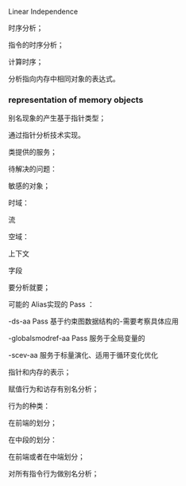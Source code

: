 Linear Independence

时序分析；

指令的时序分析；

计算时序；

分析指向内存中相同对象的表达式。

### representation of memory objects

别名现象的产生基于指针类型；

通过指针分析技术实现。

类提供的服务；

待解决的问题：

敏感的对象；


时域：

  流

空域：

  上下文

  字段



要分析就要；





可能的 Alias实现的 Pass ：

-ds-aa Pass 基于约束图数据结构的-需要考察具体应用

-globalsmodref-aa Pass 服务于全局变量的

-scev-aa 服务于标量演化、适用于循环变化优化

指针和内存的表示；

赋值行为和访存有别名分析；

行为的种类：

在前端的划分；

在中段的划分：

在前端或者在中端划分；

对所有指令行为做别名分析；

